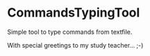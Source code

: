 # CommandsTypingTool

Simple tool to type commands from textfile.


With special greetings to my study teacher... ;-)